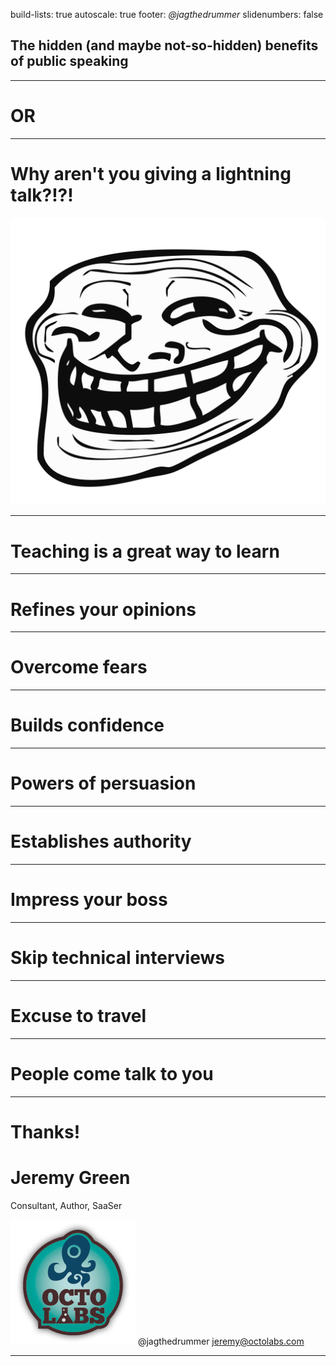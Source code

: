 build-lists: true
autoscale: true
footer: *@jagthedrummer*
slidenumbers: false

## The hidden (and maybe not-so-hidden) benefits of public speaking

---

# OR

---

# Why aren't you giving a lightning talk?!?!

![inline](trollface.png)

---

# Teaching is a great way to learn

---

# Refines your opinions

---

# Overcome fears

---

# Builds confidence

---

# Powers of persuasion

---

# Establishes authority

---

# Impress your boss

---

# Skip technical interviews

---

# Excuse to travel

---

# People come talk to you

---


# Thanks!

# Jeremy Green

Consultant, Author, SaaSer

![inline 100%](octologo.png)
@jagthedrummer
jeremy@octolabs.com

---
